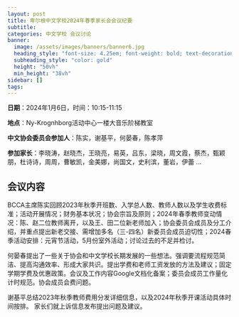 ```yaml
---
layout: post
title: 卑尔根中文学校2024年春季家长会会议纪要
subtitle: 
categories: 中文学校 会议讨论
banner:
  image: /assets/images/banners/banner6.jpg
  heading_style: "font-size: 4.25em; font-weight: bold; text-decoration: underline"
  subheading_style: "color: gold"
  height: "50vh"
  min_height: "38vh"
sidebar: []
tags:
---
```


**日期**：2024年1月6日，时间：10:15-11:15

**地点**：Ny-Krognhborg活动中心一楼大音乐阶梯教室

**中文协会委员会参加人**：陈实，谢基平，何晏春，陈孝萍

**参加家长**：李晓涛，赵晓杰，王晓亮，易英，吕东，梁晓，周文霞，蔡杰，甄颖朋，杜诗诗，周周，曹敏凯，金美娜，尚国文，史利滨，董岩，伊蕾 …

## 会议内容

BCCA主席陈实回顾2023年秋季开班数、入学总人数、教师人数以及学生收费标准；活动开展情况；财务基本状况；协会宗旨及原则；2024年春季教师变动情况：陈、赵二位教师离开，以及王、田二位新老师加入；协会委员会成员及分工介绍，并重点提出新老交接、需增加多名（三-四名）新委员会成员迫切性；2024春季活动安排：元宵节活动，5月份室外活动；讨论过去的不足并检讨。

何晏春提出了一些关于协会和中文学校长期发展的一些想法。强调要流程规范简洁、提高沟通效率、形成大家共识。提出学费和老师工资发放的方法及建议；固定学期学费及优惠政策。会议及工作内容Google文档化备案；委员会成员工作量化计时规范。协会成员会费问题。

谢基平总结2023年秋季教师费用分发详细信息，以及2024年秋季开课活动具体时间按排。
家长们就上诉信息发布提出问题及建议。

